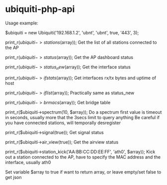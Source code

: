 # ubiquiti-php-api

Usage example:

$ubiquiti = new Ubiquiti('192.168.1.2', 'ubnt', 'ubnt', true, '443', 3);

print_r($ubiquiti->stations($array)); 
Get the list of all stations connected to the AP

print_r($ubiquiti->status($array));
Get the AP dashboard status

print_r($ubiquiti->status_new($array)); 
Get the interface status

print_r($ubiquiti->ifstats($array));
Get interfaces rx/tx bytes and uptime of host

print_r($ubiquiti->iflist($array));
Practically same as status_new

print_r($ubiquiti->brmacs($array));
Get bridge table

print_r($ubiquiti->spectrum(10, $array));
Do a spectrum first value is timeout in seconds, usually more that the 3secs limit to query anything
Be careful if you have connected stations, will temporally desregister

print_r($ubiquiti->signal(true));
Get signal status

print_r($ubiquiti->air_view(true));
Get the airview status

print_r($ubiquiti->station_kick('AA:BB:CC:DD:EE:FF', 'ath0', $array));
Kick out a station connected to the AP, have to specify the MAC address and the interface, usually ath0

Set variable $array to true if want to return array, or leave empty/set false to get json
